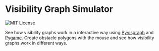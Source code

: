 # Visibility Graph Simulator

[![MIT License](https://img.shields.io/github/license/taipanrex/visgraph_simulator.svg?style=flat)](/LICENSE.txt)

See how visibility graphs work in a interactive way using [Pyvisgraph](https://github.com/TaipanRex/pyvisgraph)
and [Pygame](https://github.com/pygame/pygame). Create obstacle polygons with the mouse and see how 
visibility graphs work in different ways.
